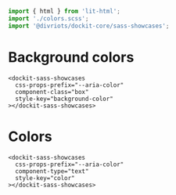 ```js script
import { html } from 'lit-html';
import './colors.scss';
import '@divriots/dockit-core/sass-showcases';
```

# Background colors

```html:html
<dockit-sass-showcases
  css-props-prefix="--aria-color"
  component-class="box"
  style-key="background-color"
></dockit-sass-showcases>
```

# Colors

```html:html
<dockit-sass-showcases
  css-props-prefix="--aria-color"
  component-type="text"
  style-key="color"
></dockit-sass-showcases>
```
